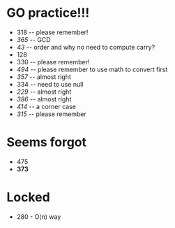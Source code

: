 # GO practice!!!
+ 318 -- please remember!
+ *365* -- GCD
+ *43* -- order and why no need to compute carry?
+ 128
+ 330 -- please remember!
+ *494* -- please remember to use math to convert first
+ *357* -- almost right
+ 334 -- need to use null
+ *229* -- almost right
+ *386* -- almost right
+ *414* -- a corner case
+ *315* -- please remember

# Seems forgot
+ 475
+ **373**

# Locked
+ 280 - O(n) way